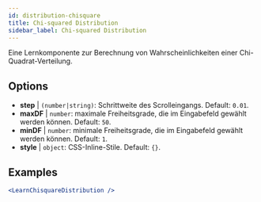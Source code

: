 ```yaml
---
id: distribution-chisquare
title: Chi-squared Distribution
sidebar_label: Chi-squared Distribution
---
```


Eine Lernkomponente zur Berechnung von Wahrscheinlichkeiten einer Chi-Quadrat-Verteilung.

## Options

* __step__ | `(number|string)`: Schrittweite des Scrolleingangs. Default: `0.01`.
* __maxDF__ | `number`: maximale Freiheitsgrade, die im Eingabefeld gewählt werden können. Default: `50`.
* __minDF__ | `number`: minimale Freiheitsgrade, die im Eingabefeld gewählt werden können. Default: `1`.
* __style__ | `object`: CSS-Inline-Stile. Default: `{}`.


## Examples

```jsx live
<LearnChisquareDistribution />
```

